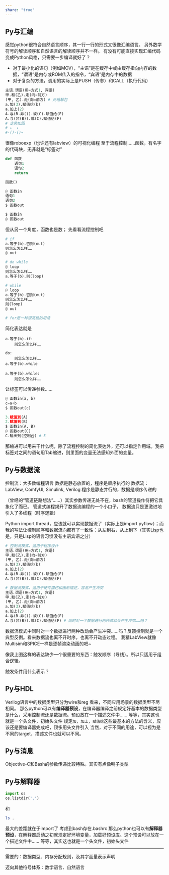 ```yaml
---
share: "true"
---
```

## Py与汇编
感觉python很符合自然语言顺序，其一行一行的形式又很像汇编语言。
另外数学符号的解读顺序和自然语言的解读顺序并不一样。
有没有可能直接实现汇编代码变成Python风格，只需要一步编译就好了？
- 对于最小化的语句（例如MOV），“主语”是在缓存中或由缓存指向内存的数据，“谓语”是内存或ROM传入的指令，“宾语”是内存中的数据
- 对于复杂的方法，调用的实际上是PUSH（传参）和CALL（执行代码）
```python
主语.谓语(用=方式1, 宾语)
甲.和(乙).走(向=前方)
(甲, 乙).走(向=前方) # 元组解包
a.加(3).赋值给(b)
a.加上(2)
A.与(B.非()).或(C).赋值给(F)
A.与(非(B)).或(C).赋值给(F)
# 走势如图
# ↓  ↓
#-()-()→
```
很像roboexp（也许还有labview）的可视化编程
至于流程控制……函数，有名字的代码块，无非就是“标签对”
```python
def 函数
	语句1
	语句2
	return

函数()
```

```python
@ 函数in
语句1
语句2
$ 函数out

$ 函数in
@ 函数out
```
但从另一个角度，函数也是数；
先看看流程控制吧
```python
# if
a.等于(b).否则(out)
则怎么怎么样……
@ out

# do while
@ loop
则怎么怎么样……
a.等于(b).则(loop)

# while
@ loop
a.等于(b).否则(out)
则怎么怎么样……
则(loop)
@ out

# for是一种很高级的用法
```
简化表达就是
```
a.等于(b).if:
	则怎么怎么样……

do:
	则怎么怎么样……
a.等于(b).while

a.等于(b).while:
	则怎么怎么样……
```
让标签可以传递参数……
```python
@ 函数in(a, b)
c=a+b
$ 函数out(c)

3.赋值到(A)
2.赋值到(B)
$ 函数in(A, B)
@ 函数out(C)
C.输出到(控制台) # 5
```
那缩进可以用来干什么呢，除了流程控制的简化表达外，还可以指定作用域。我把标签对之间的语句用Tab缩进，则里面的变量无法感知外面的变量。
## Py与数据流
控制流：大多数编程语言
	数据是静态放置的，程序是顺序执行的
数据流：LabView, ComfyUI, Simulink, Verilog
	程序是静态并行的，数据是顺序传递的

（曾经的“管道链路想法”……）其实参数传递无处不在，bash的管道操作符把它具象化了而已。
管道式编程揭开了数据流编程的一个小口子，
数据流只是更激进地引入了多线程（时序逻辑）

Python import thread，应该就可以实现数据流了（实际上是import pyflow）；而我的写法让控制顺序和数据流向都有了一致性：从左到右，从上到下（其实Lisp也是，只是Lisp的语言习惯没有主语宾语之分）
```python
# 控制流模式，适用于程序设计
主语.谓语(用=方式1, 宾语)
甲.和(乙).走(向=前方)
(甲, 乙).走(向=前方)
a.加(3).赋值给(b)
a.加上(2)
A.与(B.非()).或(C).赋值给(F)
A.与(非(B)).或(C).赋值给(F)

# 数据流模式，适用于硬件描述和图形描述，容易产生冲突
主语.谓语(用=方式1, 宾语)
甲.和(乙).走(向=前方)
(甲, 乙).走(向=前方)
a.加(3).赋值给(b)
a.加上(2)
A.与(B.非()).或(C).赋值给(F)
A.与(非(B)).或(C).赋值给(F) # 同时对一个数据进行两种改动会产生冲突……吗？
```
数据流模式中同时对一个数据进行两种改动会产生冲突……吗？反馈控制就是一个典型反例。看来数据流也离不开时序，也离不开动态过程。
我猜LabView就像Multisim和SPICE一样是逐帧渲染动画的吧~

像我上图这样的表达缺少一个很重要的东西：触发顺序（导线）。所以只适用于组合逻辑。

触发条件用什么表示？

## Py与HDL
Verilog语言中的数据类型只分为wire和reg
看来，不同应用场景的数据类型不尽相同。
那么python可以有**编译器预设**，在编译器编译之前规定好基本的数据类型是什么，采用控制流还是数据流。预设放在一个描述文件中……
等等，其实这也就是一个头文件，初始头文件
规定`加`，`加上`，`赋值给`这些最基本的方法的含义，应该还是要编译器完成吧，顶多用头文件引入
当然，对于不同的用途，可以视为是不同的target，描述文件也就可以不同。

## Py与消息
Objective-C和Bash的参数传递比较特殊。其实有点像鸭子类型

## Py与解释器
```python
import os
os.listdir('.')
```
和
```bash
ls .
```
最大的差距就在于import了
考虑到bash存在.bashrc
那么python也可以有**解释器预设**，在解释器启动之初就规定好环境变量，加载好预设库。这个预设可以放在一个描述文件中……
等等，其实这也就是一个头文件，初始头文件


---

需要的：数据类型、内存分配规则，及其字面量表示声明

迈向其他符号体系：数学语言、自然语言

